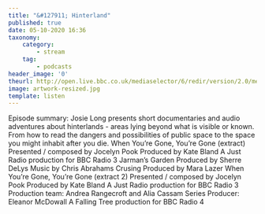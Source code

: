 ```yaml
---
title: "&#127911; Hinterland"
published: true
date: 05-10-2020 16:36
taxonomy:
    category:
        - stream
    tag:
        - podcasts
header_image: '0'
theurl: http://open.live.bbc.co.uk/mediaselector/6/redir/version/2.0/mediaset/audio-nondrm-download/proto/http/vpid/p08qr1c4.mp3
image: artwork-resized.jpg
template: listen
--- 
```

Episode summary: Josie Long presents short documentaries and audio adventures about hinterlands - areas lying beyond what is visible or known. From how to read the dangers and possibilities of public space to the space you might inhabit after you die. When You’re Gone, You’re Gone (extract) Presented / composed by Jocelyn Pook Produced by Kate Bland A Just Radio production for BBC Radio 3 Jarman’s Garden Produced by Sherre DeLys Music by Chris Abrahams Crusing Produced by Mara Lazer When You’re Gone, You’re Gone (extract 2) Presented / composed by Jocelyn Pook Produced by Kate Bland A Just Radio production for BBC Radio 3 Production team: Andrea Rangecroft and Alia Cassam Series Producer: Eleanor McDowall A Falling Tree production for BBC Radio 4
